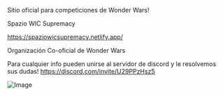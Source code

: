 Sitio oficial para competiciones de Wonder Wars!

Spazio WIC Supremacy

https://spaziowicsupremacy.netlify.app/

Organización Co-oficial de Wonder Wars

Para cualquier info pueden unirse al servidor de discord y le resolvemos sus dudas!
https://discord.com/invite/U29PPzHsz5


![Image](https://github.com/user-attachments/assets/a8ff9c1e-c1ae-4f91-950a-8aa71a496456)
